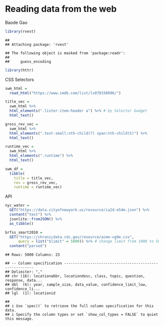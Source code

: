 Reading data from the web
================
Baode Gao

``` r
library(rvest)
```

    ## 
    ## Attaching package: 'rvest'

    ## The following object is masked from 'package:readr':
    ## 
    ##     guess_encoding

``` r
library(httr)
```

CSS Selectors

``` r
swm_html = 
  read_html("https://www.imdb.com/list/ls070150896/")
```

``` r
title_vec = 
  swm_html %>%
  html_elements(".lister-item-header a") %>% # by Selector Gadget
  html_text()

gross_rev_vec = 
  swm_html %>%
  html_elements(".text-small:nth-child(7) span:nth-child(5)") %>%
  html_text()

runtime_vec = 
  swm_html %>%
  html_elements(".runtime") %>%
  html_text()

swm_df = 
  tibble(
    title = title_vec,
    rev = gross_rev_vec,
    runtime = runtime_vec)
```

API

``` r
nyc_water = 
  GET("https://data.cityofnewyork.us/resource/ia2d-e54m.json") %>% 
  content("text") %>%
  jsonlite::fromJSON() %>%
  as_tibble()
```

``` r
brfss_smart2010 = 
  GET("https://chronicdata.cdc.gov/resource/acme-vg9e.csv",
      query = list("$limit" = 5000)) %>% # change limit from 1000 to 5000 rows.
  content("parsed")
```

    ## Rows: 5000 Columns: 23

    ## -- Column specification --------------------------------------------------------
    ## Delimiter: ","
    ## chr (16): locationabbr, locationdesc, class, topic, question, response, data...
    ## dbl  (6): year, sample_size, data_value, confidence_limit_low, confidence_li...
    ## lgl  (1): locationid

    ## 
    ## i Use `spec()` to retrieve the full column specification for this data.
    ## i Specify the column types or set `show_col_types = FALSE` to quiet this message.
